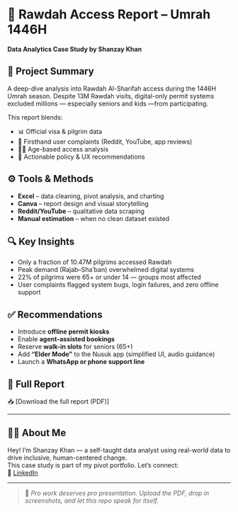 # 🕋 Rawdah Access Report – Umrah 1446H  
**Data Analytics Case Study by Shanzay Khan**

## 📌 Project Summary
A deep-dive analysis into Rawdah Al-Sharifah access during the 1446H Umrah season. Despite 13M Rawdah visits, digital-only permit systems excluded millions — especially seniors and kids —from participating.

This report blends:
- 📊 Official visa & pilgrim data
- 💬 Firsthand user complaints (Reddit, YouTube, app reviews)
- 👵🧒 Age-based access analysis
- 🧠 Actionable policy & UX recommendations

## ⚙️ Tools & Methods
- **Excel** – data cleaning, pivot analysis, and charting  
- **Canva** – report design and visual storytelling  
- **Reddit/YouTube** – qualitative data scraping  
- **Manual estimation** – when no clean dataset existed  

## 🔍 Key Insights
- Only a fraction of 10.47M pilgrims accessed Rawdah  
- Peak demand (Rajab–Sha’ban) overwhelmed digital systems  
- 22% of pilgrims were 65+ or under 14 — groups most affected  
- User complaints flagged system bugs, login failures, and zero offline support  

## ✅ Recommendations
- Introduce **offline permit kiosks**  
- Enable **agent-assisted bookings**  
- Reserve **walk-in slots** for seniors (65+)  
- Add **“Elder Mode”** to the Nusuk app (simplified UI, audio guidance)  
- Launch a **WhatsApp or phone support line**

## 📄 Full Report
📥 [Download the full report (PDF)]

---

## 🙋‍♀️ About Me
Hey! I’m Shanzay Khan — a self-taught data analyst using real-world data to drive inclusive, human-centered change.  
This case study is part of my pivot portfolio. Let’s connect:  
🔗 [LinkedIn](https://www.linkedin.com/in/shanzaykhan-/)

---

> 🚀 _Pro work deserves pro presentation. Upload the PDF, drop in screenshots, and let this repo speak for itself._
